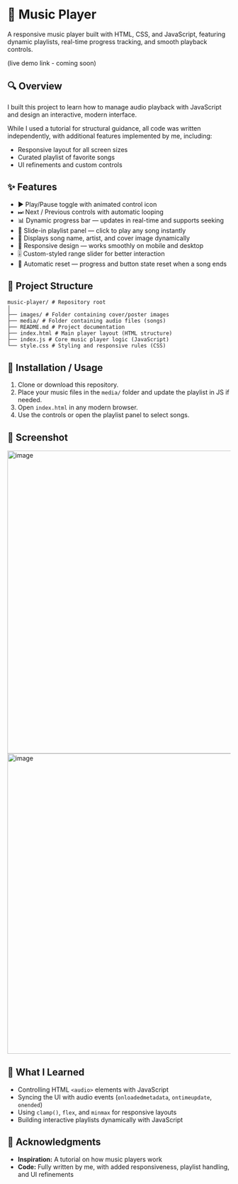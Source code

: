 # 🎵 Music Player

A responsive music player built with HTML, CSS, and JavaScript, featuring dynamic playlists, real-time progress tracking, and smooth playback controls.

(live demo link - coming soon) 

## 🔍 Overview

I built this project to learn how to manage audio playback with JavaScript and design an interactive, modern interface.

While I used a tutorial for structural guidance, all code was written independently, with additional features implemented by me, including:

- Responsive layout for all screen sizes  
- Curated playlist of favorite songs  
- UI refinements and custom controls  

## ✨ Features

- ▶️ Play/Pause toggle with animated control icon  
- ⏭ Next / Previous controls with automatic looping  
- 📊 Dynamic progress bar — updates in real-time and supports seeking  
- 📂 Slide-in playlist panel — click to play any song instantly  
- 🎵 Displays song name, artist, and cover image dynamically  
- 📱 Responsive design — works smoothly on mobile and desktop  
- 🎚 Custom-styled range slider for better interaction  
- 🔄 Automatic reset — progress and button state reset when a song ends  

## 📂 Project Structure

```
music-player/ # Repository root
│
├── images/ # Folder containing cover/poster images
├── media/ # Folder containing audio files (songs)
├── README.md # Project documentation
├── index.html # Main player layout (HTML structure)
├── index.js # Core music player logic (JavaScript)
└── style.css # Styling and responsive rules (CSS)
```

## 🚀 Installation / Usage

1. Clone or download this repository.  
2. Place your music files in the `media/` folder and update the playlist in JS if needed.  
3. Open `index.html` in any modern browser.  
4. Use the controls or open the playlist panel to select songs.  

## 📸 Screenshot
<img width="1366" height="682" alt="image" src="https://github.com/user-attachments/assets/1d51b713-f0d0-492b-ac42-bdc21c02162c" />
<img width="1366" height="676" alt="image" src="https://github.com/user-attachments/assets/f8c087a8-a4e6-467f-8008-a179a8280347" />

## 🧠 What I Learned

- Controlling HTML `<audio>` elements with JavaScript  
- Syncing the UI with audio events (`onloadedmetadata`, `ontimeupdate`, `onended`)  
- Using `clamp()`, `flex`, and `minmax` for responsive layouts  
- Building interactive playlists dynamically with JavaScript  

## 🙌 Acknowledgments

- **Inspiration:** A tutorial on how music players work  
- **Code:** Fully written by me, with added responsiveness, playlist handling, and UI refinements 
